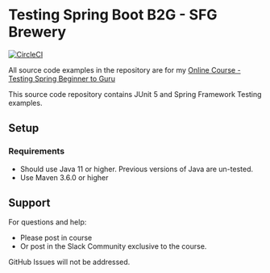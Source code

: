 # Testing Spring Boot B2G - SFG Brewery

[![CircleCI](https://circleci.com/gh/jimartinmoreno/tsbb2b-sfg-brewery/tree/master.svg?style=svg)](https://circleci.com/gh/jimartinmoreno/tsbb2b-sfg-brewery/tree/master)

All source code examples in the repository are for my [Online Course - Testing Spring Beginner to Guru](https://www.udemy.com/testing-spring-boot-beginner-to-guru/?couponCode=GITHUB_REPO)

This source code repository contains JUnit 5 and Spring Framework Testing examples.

## Setup
### Requirements
* Should use Java 11 or higher. Previous versions of Java are un-tested.
* Use Maven 3.6.0 or higher

## Support
For questions and help:
* Please post in course
* Or post in the Slack Community exclusive to the course.

GitHub Issues will not be addressed.
